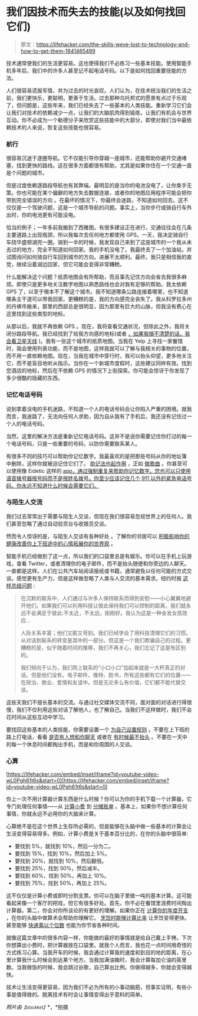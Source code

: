 # 我们因技术而失去的技能(以及如何找回它们)

> 原文：<https://lifehacker.com/the-skills-weve-lost-to-technology-and-how-to-get-them-1641465499>

技术通常使我们的生活更容易。这也使得我们不必练习一些基本技能。使用智能手机多年后，我们中的许多人甚至记不起电话号码。以下是如何找回重要技能的方法。



人们很容易谎报军情，并为过去的时光哀叹。人们认为，在技术统治我们的生活之前，我们更快乐，更聪明，更善于生活。过去那种乌托邦式的愿景有点过于乐观了，但问题是，这些年来，我们已经失去了一些基本的人类技能。重新学习它们会让我们对技术的依赖减少一点，让我们的大脑肌肉得到锻炼，让我们有机会与世界互动。你不必成为一个勒德分子来欣赏这些技能中的大部分，即使对我们当中最依赖技术的人来说，恢复这些技能也很容易。

### 航行

很容易沉迷于逐圈导航。它不仅能引导你穿越一座城市，还能帮助你避开交通堵塞，找到更快的路线。这在很多方面都很有帮助，尤其是如果你住在一个交通一直是个问题的城市。

但是过度依赖逐路段导航也有其弊端。最明显的是当你的电池没电了，让你束手无策。你也可能在某个偏僻的地方失去数据连接，或者你的地图应用程序可能会把你带到完全错误的方向 。在最坏的情况下，你最终会迷路，不知道如何回去。这不仅仅是一个驾驶问题，这是一个城市导航的问题。事实上，当你步行或骑自行车外出时，你的电池更有可能没电。

恰当的例子；一年多前我搬到了西雅图。有很多建设正在进行，交通往往会在几条主要道路上出现瓶颈，所以我每次去任何地方都使用 GPS。一天，我决定骑自行车绕华盛顿湖兜一圈。骑到一半的时候，我发现自己来到了这座城市的一个我从未去过的地方，完全不知道如何回家。我的手机没电了。我最终去了一个加油站，并试图询问如何骑自行车回到城市的方向。进展不太顺利。最终，我只是相信我的直觉，继续沿着湖边回家，但它可能会变得非常糟糕。

什么能解决这个问题？纸质地图会有所帮助，而且事先记住方向会省去我很多麻烦。即使只是更多地关注数字地图以熟悉路线也会对我有足够的帮助。我太依赖 GPS 了，以至于根本不了解这个城市。我不知道哪条公路连接着哪里，也不知道哪条主干道可以带我回家。更糟糕的是，我的方向感完全丧失了。我从科罗拉多州的丹佛市搬来，那里的西部总是很明显，因为那里有巨大的山脉，但我没有费心在这里找到这些类型的地标。

从那以后，我就不再依赖 GPS 。现在，我将查看交通状况，但除此之外，我将关闭分路段导航。我已经找到了给我方向感的地标(或者 [，如果我搞不清楚的话，我会看卫星天线](https://lifehacker.com/find-your-way-in-a-city-gps-free-by-paying-attention-to-5848756) )。我有一张这个城市的纸质地图。当我在 Yelp 上寻找一家餐馆时，我会使用列表功能，而不是地图，这样我就可以了解与我相关的事物的位置，而不用一直依赖地图。现在，当我在城市中穿行时，我可以抬头仰望，更多地关注它，而不是盲目地听从指示。当你在一个新城市度假时，这些建议同样有效。找到您酒店的地标，然后在不依赖 GPS 的情况下上街探索。你可能会惊讶于你发现了多少很酷的隐藏的东西。

### 记忆电话号码

说到拿着没电的手机迷路，不知道一个人的电话号码会让你陷入严重的困境。就我而言，我迷路了，无法向任何人求助，因为自从我有了手机后，我还没有记住过一个人的电话号码。

当然，这里的解决方法是重新记忆电话号码。这并不是说你需要记住你打过的每一个电话号码，只是一些重要的号码，以防你需要联系某人。

有很多不同的技巧可以帮助你记忆数字。我最喜欢的是把那些号码从你的地址簿 中删除，这样你就被迫记住它们了。 [助记法也起作用](http://lifehacker.com/remember-phone-numbers-and-other-long-strings-of-digits-5883195) ，正如 [做歌曲](http://lifehacker.com/memorize-long-numbers-with-a-sentence-or-a-song-1543808448) 。你甚至可以使用像 Eidetic 这样的 [app，通过强制重复来帮助你记忆数字。您也可以只使用语音拨号器按号码而不是按姓名拨号。你至少应该记住几个 911 以外的紧急电话号码。你永远不知道什么时候会需要它们。](http://lifehacker.com/eidetic-helps-you-remember-anything-through-repetition-1500453188)

### 与陌生人交流

我们过去常常出于需要与陌生人交谈，但现在我们很容易忽视世界上的任何人。我们甚至忽略了通过自动验货台与收银员交谈。

然而令人惊讶的是，与陌生人交谈有各种好处 。了解你的邻居可以 [积极影响你的健康](http://www.theatlantic.com/health/archive/2014/08/social-cohesion-heart-attack-prevention/378694/?single_page=true)[改善你上下班途中的心情](http://www.nytimes.com/2014/04/26/opinion/sunday/hello-stranger.html?_r=0)[拓展你的世界观](https://www.youtube.com/watch?v=os69gEFXUW4) 。

智能手机已经做到了这一点，所以我们的口袋里总是有娱乐。你可以在手机上玩游戏，查看 Twitter，或者清理你的电子邮件，而不是抬头随便和你旁边的人聊天。一直都是这样。人们在公共汽车站阅读报纸或书籍，通常避免以任何可能的方式交谈。感觉更有生产力，但是这样做忽略了人类与人交流的基本需求。纽约时报 [这样总结问题](http://www.nytimes.com/2012/04/22/opinion/sunday/the-flight-from-conversation.html?pagewanted=all) :

> 在沉默的联系中，人们通过与许多人保持联系而得到安慰——小心翼翼地避开他们。如果我们可以利用科技让彼此保持我们可以控制的距离，我们就永远不会满足于彼此:不太近，不太远，刚刚好。我认为这是一种金发女孩效应...
> 
> 人际关系丰富；他们又脏又苛刻。我们已经学会了用科技清理它们的习惯。从对话到联系的转变是其中的一部分。但这是一个我们欺骗自己的过程。更糟糕的是，似乎随着时间的推移，我们不再关心，我们忘记了这是有区别的。
> 
> 我们倾向于认为，我们网上联系的“小口小口”加起来就是一大杯真正的对话。但是他们没有。电子邮件、推特、脸书，所有这些都有它们的位置——在政治、商业、爱情和友谊中。但是无论多么有价值，它们都不能代替交谈。

这些天我们不擅长基本的交流。与通过社交媒体交流不同，面对面的对话进行得很慢，我们不仅利用这些对话了解他人，也了解自己。当我们不这样做时，我们不会花时间从这些互动中学习。

要找回这些基本的人类技能，你需要设置一个 [为自己设置规则](https://lifehacker.com/how-can-i-stop-using-my-phone-all-the-time-and-actually-5898612) 。不要在上下班的路上打电话，看看 [是否有人想和你聊天](http://lifehacker.com/how-can-i-turn-small-talk-into-a-conversation-5913355) 或者在 [有时候最不抬头](http://lifehacker.com/take-some-time-to-look-up-from-your-phone-this-weekend-1587266005) 。不要在一天中的每一个休息时间都掏出手机，而是和你周围的人交谈。

### 心算

 [https://lifehacker.com/embed/inset/iframe?id=youtube-video-wL0Pgh61t6s&start=0](https://lifehacker.com/embed/inset/iframe?id=youtube-video-wL0Pgh61t6s&start=0) 

你上一次不用计算器计算东西是什么时候？你可以为你的手机下载一个计算器，它专门处理任何事情——从 [计算小费](http://lifehacker.com/gratuity-for-ios-is-a-clean-simple-tip-calculator-with-1579965509) 到 [分摊账单](http://lifehacker.com/grouptuity-splits-multi-person-checks-at-restaurants-wi-504933053) 。基本上，如果你不想计算任何事情，你就永远不必用你的大脑来计算。

心算绝不是在这个世界上生存所必需的，但是能够在头脑中做一些基本的计算会让生活变得容易得多。例如，计算小费是关于基本百分比的，在你的头脑中很简单:

*   要找到 5%，就找到 10%，然后一分为二。
*   要找到 15%，找到 10%，然后加上 5%。
*   要找到 20%，就找到 10%，然后翻倍。
*   要找到 25%，找到 50%，然后减半。
*   要找到 60%，找到 50%，再加上 10%。
*   要找到 75%，找到 50%，再加上 25%。

这不仅仅是计算小费或即时分割支票。你可以在脑子里做一吨的基本计算。这可能看起来像一个客厅的把戏，但它有很多好处。首先，你不必在餐馆里浪费时间掏出计算器。第二，你会对你所谈论的有更好的理解。如果你正在 [计算你的年度开支](http://lifehacker.com/use-quick-mental-math-to-estimate-the-annual-expense-of-5508050) ，在你的头脑中做算术会帮助你理解它。 [烹饪时能够计算比率](http://lifehacker.com/how-to-free-yourself-from-recipes-with-a-few-golden-coo-1450617561) 让烹饪变得更快。甚至能够 [快速乘以个位数](http://lifehacker.com/quickly-multiply-single-digit-numbers-with-your-hands-5942037) 也能为你节省各种时间。

就像这篇文章中的很多内容一样，你能做的最好的事情就是给自己戴上手铐。下次你想算出小费时，把计算器放在口袋里。就我个人而言，我也花一点时间用奇怪的方式练习心算。当我开车的时候，我会通过计算我的速度和到目的地的距离，在心里计算我什么时候会到达某个地方。当我加满油箱时，我会计算每加仑油的英里数。当我做饭的时候，我会跳过谷歌，自己算出比例。你做得越多，你就会变得越快。

技术让生活变得更容易，因为我们不必为所有的小事动脑筋，但事实证明，有些小事是值得做的。脱离技术有时会让事情变得出乎意料的简单。

*照片由*<small>*【stockket】*</small>*，*拍摄